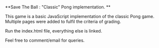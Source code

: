 **Save The Ball : "Classic" Pong implementation. **

This game is a basic JavaScript implementation of the classic Pong game. 
Multiple pages were added to fulfil the criteria of grading.

Run the index.html file, everything else is linked.

Feel free to comment/email for queries.
